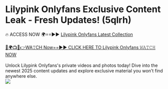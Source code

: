 # Lilypink Onlyfans Exclusive Content Leak - Fresh Updates! (5qlrh)

🔥 ACCESS NOW 🌍==►► <a href="https://tinyurl.com/kvy9nzfs" rel="nofollow">Lilypink Onlyfans Latest Collection</a>
<br><br>
[🔴🌍📺📱👉WA𝚃CH Now==►► CLICK HERE TO Lilypink Onlyfans 𝚆𝙰𝚃𝙲𝙷 NOW](https://tinyurl.com/kvy9nzfs)
<br><br>
Unlock Lilypink Onlyfans's private videos and photos today! Dive into the newest 2025 content updates and explore exclusive material you won’t find anywhere else.
<br>
<a href="https://tinyurl.com/kvy9nzfs" rel="nofollow" data-target="animated-image.originalLink"><img src="https://camo.githubusercontent.com/8a4f000d20f83aca3bf7ec5f350d767afa0574a8a352519fd8cfa583a6f93a33/68747470733a2f2f692e696d6775722e636f6d2f644a486b345a712e676966" data-canonical-src="https://i.imgur.com/dJHk4Zq.gif" style="max-width: 100%; display: inline-block;" data-target="animated-image.originalImage"></a>
<br>
